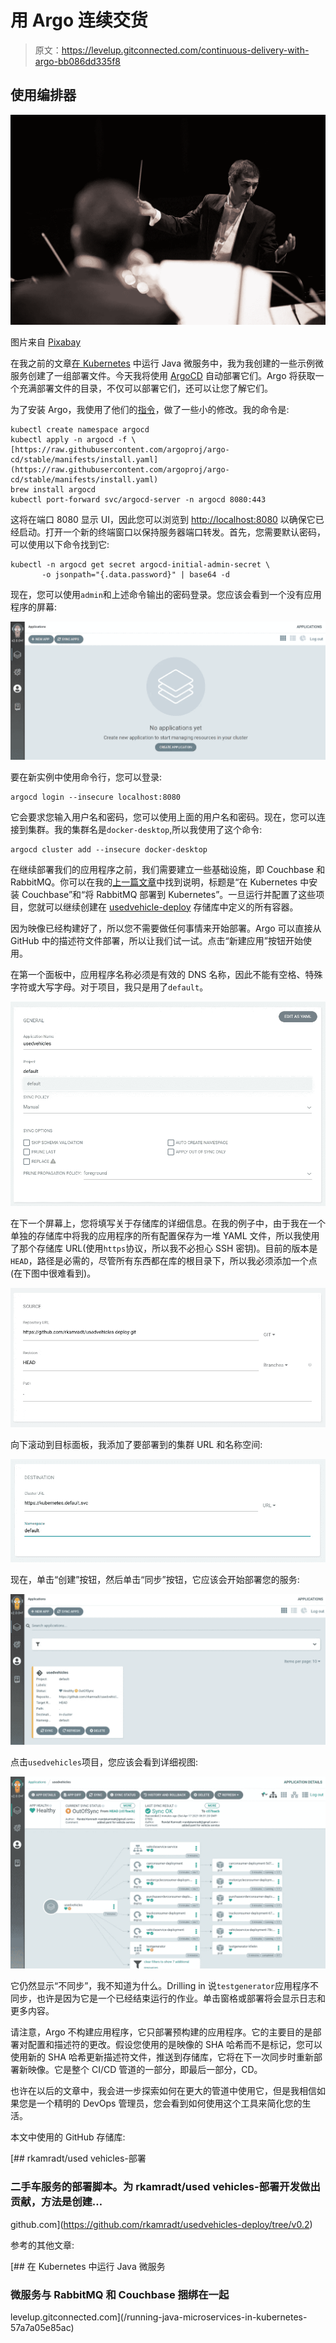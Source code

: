 # 用 Argo 连续交货

> 原文：<https://levelup.gitconnected.com/continuous-delivery-with-argo-bb086dd335f8>

## 使用编排器

![](img/38b0007657d6d178856396ec2e3770c9.png)

图片来自 [Pixabay](https://pixabay.com/?utm_source=link-attribution&utm_medium=referral&utm_campaign=image&utm_content=5157153)

在我之前的文章[在 Kubernetes](/running-java-microservices-in-kubernetes-57a7a05e85ac) 中运行 Java 微服务中，我为我创建的一些示例微服务创建了一组部署文件。今天我将使用 [ArgoCD](https://argo-cd.readthedocs.io/en/stable/) 自动部署它们。Argo 将获取一个充满部署文件的目录，不仅可以部署它们，还可以让您了解它们。

为了安装 Argo，我使用了他们的[指令](https://argoproj.github.io/argo-cd/getting_started/)，做了一些小的修改。我的命令是:

```
kubectl create namespace argocd
kubectl apply -n argocd -f \
[https://raw.githubusercontent.com/argoproj/argo-cd/stable/manifests/install.yaml](https://raw.githubusercontent.com/argoproj/argo-cd/stable/manifests/install.yaml)
brew install argocd
kubectl port-forward svc/argocd-server -n argocd 8080:443
```

这将在端口 8080 显示 UI，因此您可以浏览到 [http://localhost:8080](http://localhost:8080) 以确保它已经启动。打开一个新的终端窗口以保持服务器端口转发。首先，您需要默认密码，可以使用以下命令找到它:

```
kubectl -n argocd get secret argocd-initial-admin-secret \
       -o jsonpath="{.data.password}" | base64 -d
```

现在，您可以使用`admin`和上述命令输出的密码登录。您应该会看到一个没有应用程序的屏幕:

![](img/7a59cb617c7337883731aeb714e14bee.png)

要在新实例中使用命令行，您可以登录:

```
argocd login --insecure localhost:8080
```

它会要求您输入用户名和密码，您可以使用上面的用户名和密码。现在，您可以连接到集群。我的集群名是`docker-desktop`,所以我使用了这个命令:

```
argocd cluster add --insecure docker-desktop
```

在继续部署我们的应用程序之前，我们需要建立一些基础设施，即 Couchbase 和 RabbitMQ。你可以在我的[上一篇文章](/running-java-microservices-in-kubernetes-57a7a05e85ac)中找到说明，标题是“在 Kubernetes 中安装 Couchbase”和“将 RabbitMQ 部署到 Kubernetes”。一旦运行并配置了这些项目，您就可以继续创建在 [usedvehicle-deploy](https://github.com/rkamradt/usedvehicles-deploy) 存储库中定义的所有容器。

因为映像已经构建好了，所以您不需要做任何事情来开始部署。Argo 可以直接从 GitHub 中的描述符文件部署，所以让我们试一试。点击“新建应用”按钮开始使用。

在第一个面板中，应用程序名称必须是有效的 DNS 名称，因此不能有空格、特殊字符或大写字母。对于项目，我只是用了`default`。

![](img/b71cc5a8849dd2f20dcaa9b9debd778c.png)

在下一个屏幕上，您将填写关于存储库的详细信息。在我的例子中，由于我在一个单独的存储库中将我的应用程序的所有配置保存为一堆 YAML 文件，所以我使用了那个存储库 URL(使用`https`协议，所以我不必担心 SSH 密钥)。目前的版本是`HEAD`，路径是必需的，尽管所有东西都在库的根目录下，所以我必须添加一个点(在下图中很难看到)。

![](img/0dac8e8c27b783058291226a6513811e.png)

向下滚动到目标面板，我添加了要部署到的集群 URL 和名称空间:

![](img/dc62348dc54b25adeb9c21954b9f04b6.png)

现在，单击“创建”按钮，然后单击“同步”按钮，它应该会开始部署您的服务:

![](img/987e0905086c59c0e1af065b73853131.png)

点击`usedvehicles`项目，您应该会看到详细视图:

![](img/4116c27295ce05d1eb49da16497085bf.png)

它仍然显示“不同步”，我不知道为什么。Drilling in 说`testgenerator`应用程序不同步，也许是因为它是一个已经结束运行的作业。单击窗格或部署将会显示日志和更多内容。

请注意，Argo 不构建应用程序，它只部署预构建的应用程序。它的主要目的是部署对配置和描述符的更改。假设您使用的是映像的 SHA 哈希而不是标记，您可以使用新的 SHA 哈希更新描述符文件，推送到存储库，它将在下一次同步时重新部署新映像。它是整个 CI/CD 管道的一部分，即最后一部分，CD。

也许在以后的文章中，我会进一步探索如何在更大的管道中使用它，但是我相信如果您是一个精明的 DevOps 管理员，您会看到如何使用这个工具来简化您的生活。

本文中使用的 GitHub 存储库:

[](https://github.com/rkamradt/usedvehicles-deploy/tree/v0.2) [## rkamradt/used vehicles-部署

### 二手车服务的部署脚本。为 rkamradt/used vehicles-部署开发做出贡献，方法是创建…

github.com](https://github.com/rkamradt/usedvehicles-deploy/tree/v0.2) 

参考的其他文章:

[](/running-java-microservices-in-kubernetes-57a7a05e85ac) [## 在 Kubernetes 中运行 Java 微服务

### 微服务与 RabbitMQ 和 Couchbase 捆绑在一起

levelup.gitconnected.com](/running-java-microservices-in-kubernetes-57a7a05e85ac)